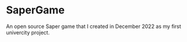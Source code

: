 # SaperGame
An open source Saper game that I created in December 2022 as my first univercity project.
